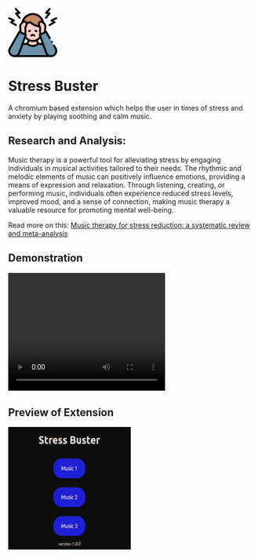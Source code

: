 
<img src="./assets/icon.png" alt="Stress Buster icon" style="height: 100px; width:100px;"/>


# Stress Buster
A chromium based extension which helps the user in times of stress and anxiety by playing soothing and calm music.

## Research and Analysis:
Music therapy is a powerful tool for alleviating stress by engaging individuals in musical activities tailored to their needs. The rhythmic and melodic elements of music can positively influence emotions, providing a means of expression and relaxation. Through listening, creating, or performing music, individuals often experience reduced stress levels, improved mood, and a sense of connection, making music therapy a valuable resource for promoting mental well-being.

Read more on this: [Music therapy for stress reduction: a systematic review and meta-analysis](https://www.researchgate.net/publication/346786799_Music_therapy_for_stress_reduction_a_systematic_review_and_meta-analysis)

## Demonstration

<video width="320" height="240" controls>
  <source src="./assets/demo.mp4" type="video/mp4">
</video>

## Preview of Extension
<img src="./assets/Screenshot.png" alt="Screenshot" style="height:250px; width:250px;"/>